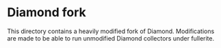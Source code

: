 # Diamond fork

This directory contains a heavily modified fork of Diamond. Modifications are made to be able to run unmodified Diamond collectors under fullerite.